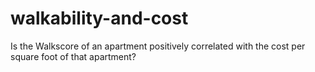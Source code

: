 # walkability-and-cost
Is the Walkscore of an apartment positively correlated with the cost per square foot of that apartment?
